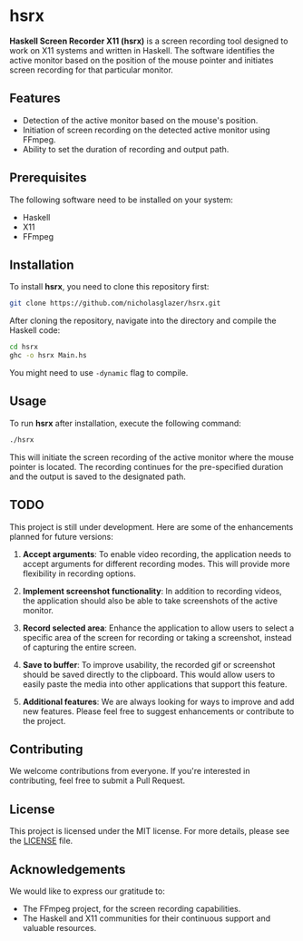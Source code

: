 # hsrx

**Haskell Screen Recorder X11 (hsrx)** is a screen recording tool designed to work on X11 systems and written in Haskell. 
The software identifies the active monitor based on the position of the mouse pointer and initiates screen recording for that particular monitor.

## Features

- Detection of the active monitor based on the mouse's position.
- Initiation of screen recording on the detected active monitor using FFmpeg.
- Ability to set the duration of recording and output path.

## Prerequisites

The following software need to be installed on your system:

- Haskell
- X11
- FFmpeg

## Installation

To install **hsrx**, you need to clone this repository first:

```bash
git clone https://github.com/nicholasglazer/hsrx.git
```

After cloning the repository, navigate into the directory and compile the Haskell code:

```bash
cd hsrx
ghc -o hsrx Main.hs
```
You might need to use `-dynamic` flag to compile.

## Usage

To run **hsrx** after installation, execute the following command:

```bash
./hsrx
```

This will initiate the screen recording of the active monitor where the mouse pointer is located. The recording continues for the pre-specified duration and the output is saved to the designated path.

## TODO

This project is still under development. Here are some of the enhancements planned for future versions:

1. **Accept arguments**: To enable video recording, the application needs to accept arguments for different recording modes. This will provide more flexibility in recording options.
   
2. **Implement screenshot functionality**: In addition to recording videos, the application should also be able to take screenshots of the active monitor.
   
3. **Record selected area**: Enhance the application to allow users to select a specific area of the screen for recording or taking a screenshot, instead of capturing the entire screen.
   
4. **Save to buffer**: To improve usability, the recorded gif or screenshot should be saved directly to the clipboard. This would allow users to easily paste the media into other applications that support this feature.
   
5. **Additional features**: We are always looking for ways to improve and add new features. Please feel free to suggest enhancements or contribute to the project.

## Contributing

We welcome contributions from everyone. If you're interested in contributing, feel free to submit a Pull Request.

## License

This project is licensed under the MIT license. For more details, please see the [LICENSE](LICENSE) file.

## Acknowledgements

We would like to express our gratitude to:

- The FFmpeg project, for the screen recording capabilities.
- The Haskell and X11 communities for their continuous support and valuable resources.

